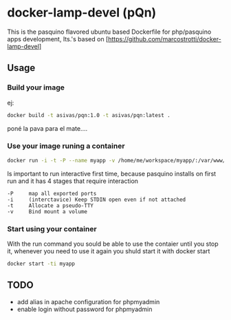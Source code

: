 # docker-lamp-devel (pQn)
This is the pasquino flavored ubuntu based Dockerfile for php/pasquino apps development,
Its.'s based on [https://github.com/marcostrotti/docker-lamp-devel]
## Usage
### Build your image
ej: 
```bash
docker build -t asivas/pqn:1.0 -t asivas/pqn:latest .
```
poné la pava para el mate....

### Use your image runing a container
```bash
docker run -i -t -P --name myapp -v /home/me/workspace/myapp/:/var/www/html/ asivas/pqn

```
Is important to run interactive first time, because pasquino installs on first run and it has 4 stages that require interaction

```
-P     map all exported ports
-i     (interctavice) Keep STDIN open even if not attached
-t     Allocate a pseudo-TTY
-v     Bind mount a volume
```

### Start using your container
With the run command you sould be able to use the contaier until you stop it,
whenever you need to use it again you shuld start it with docker start
```bash
docker start -ti myapp
``` 
## TODO

* add alias in apache configuration for phpmyadmin
* enable login without password  for phpmyadmin

